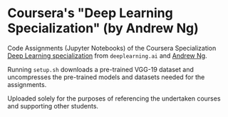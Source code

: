 # Coursera's "Deep Learning Specialization" (by Andrew Ng)

Code Assignments (Jupyter Notebooks) of the Coursera Specialization [Deep Learning specialization](https://www.coursera.org/specializations/deep-learning) from `deeplearning.ai` and [Andrew Ng](http://www.andrewng.org/).

Running ```setup.sh``` downloads a pre-trained VGG-19 dataset and uncompresses the pre-trained models and datasets needed for the assignments.

Uploaded solely for the purposes of referencing the undertaken courses and supporting other students.
